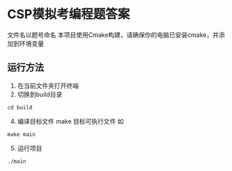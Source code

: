 # CSP模拟考编程题答案
文件名以题号命名
本项目使用Cmake构建，请确保你的电脑已安装cmake，并添加到环境变量
## 运行方法
1. 在当前文件夹打开终端
2. 切换到build目录
```
cd build
```
4. 编译目标文件
make 目标可执行文件
如
```
make main
```
5. 运行项目
```
./main
```
